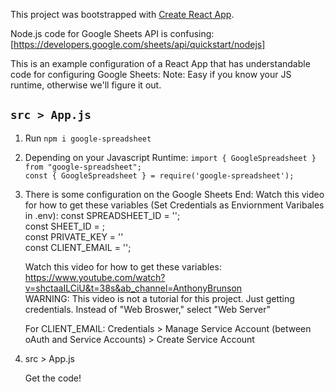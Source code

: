This project was bootstrapped with [Create React App](https://github.com/facebook/create-react-app).

Node.js code for Google Sheets API is confusing: [https://developers.google.com/sheets/api/quickstart/nodejs]

This is an example configuration of a React App that has understandable code for configuring Google Sheets:
Note: Easy if you know your JS runtime, otherwise we'll figure it out.

## `src > App.js`

1. Run `npm i google-spreadsheet`
  
2. Depending on your Javascript Runtime: 
   `import { GoogleSpreadsheet } from "google-spreadsheet";`<br />
   `const { GoogleSpreadsheet } = require('google-spreadsheet');`
   
3. There is some configuration on the Google Sheets End: Watch this video for how to get these variables (Set Credentials as Enviornment Varibales in .env): 
    const SPREADSHEET_ID = '';<br />
    const SHEET_ID = ;<br />
    const PRIVATE_KEY = ''<br />
    const CLIENT_EMAIL = '';<br />
    
    Watch this video for how to get these variables: https://www.youtube.com/watch?v=shctaaILCiU&t=38s&ab_channel=AnthonyBrunson<br />
    WARNING: This video is not a tutorial for this project. Just getting credentials. Instead of "Web Broswer," select "Web Server"
    
    For CLIENT_EMAIL: Credentials > Manage Service Account (between oAuth and Service Accounts) > Create Service Account

4. src > App.js 
    
    Get the code!
    
